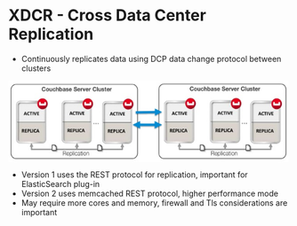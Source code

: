 # XDCR - Cross Data Center Replication #

* Continuously replicates data using DCP data change protocol between clusters

<p>
	<img 	src="../../media/Xdcr.png" 
			style="display: block; margin-left: auto; margin-right: auto"/>
</p>

* Version 1 uses the REST protocol for replication, important for ElasticSearch plug-in
* Version 2 uses memcached REST protocol, higher performance mode
* May require more cores and memory, firewall and Tls considerations are important